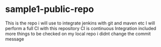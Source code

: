 # sample1-public-repo
This is the repo i will use to integrate jenkins with git and maven etc
I will perform a full CI with this repository
CI is continuous Integration
included more things to be checked on my local repo
i didnt change the commit message
